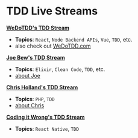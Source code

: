 # TDD Live Streams

**[WeDoTDD's TDD Stream](https://www.twitch.tv/wedotdd)**
- **Topics**: `React`, `Node Backend APIs`, `Vue`, `TDD`, etc.
- also check out [WeDoTDD.com](WeDoTDD.com)

**[Joe Bew's TDD Stream](https://www.twitch.tv/videos/295109802)**
- **Topics**: `Elixir`, `Clean Code`, `TDD`, etc.
- [about Joe](https://joebew42.github.io/twitch/about/)

**[Chris Holland's TDD Stream](https://www.youtube.com/channel/UCtGq0kpqgpc83ShN_rZQFbA)**
- **Topics**: `PHP`, `TDD`
- [about Chris](https://twitter.com/chrisholland)

**[Coding it Wrong's TDD Stream](https://www.twitch.tv/videos/295562825)**
- **Topics**: `React Native`, `TDD`




